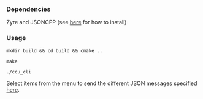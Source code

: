 ### Dependencies
Zyre and JSONCPP (see [here](https://git.ropod.org/ropod/communication/ropod-com-mediator/blob/master/doc/ropod_dependencies.md) for how to install)

### Usage
```
mkdir build && cd build && cmake ..
```

```
make
```

```
./ccu_cli
```

Select items from the menu to send the different JSON messages specified [here](https://git.ropod.org/ropod/communication/ropod-com-mediator/blob/master/doc/ropod_msgs.md).

